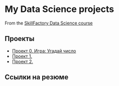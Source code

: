 # My Data Science projects

From the [SkillFactory Data Science course](https://skillfactory.ru/data-scientist-pro)

## Проекты

* [Проект 0. Игра: Угадай число](https://github.com/ArByst/SF_data_science/tree/main/project_0)
* [Проект 1.]()
* [Проект 2.]()

## Ссылки на резюме